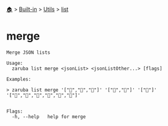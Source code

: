 <!--startTocHeader-->
[🏠](../../../README.md) > [Built-in](../../README.md) > [Utils](../README.md) > [list](README.md)
# merge
<!--endTocHeader-->

```
Merge JSON lists

Usage:
  zaruba list merge <jsonList> <jsonListOther...> [flags]

Examples:

> zaruba list merge '["🍊","🍓","🍇"]' '["🍎","🍏"]' '["🍕"]'
'["🍊","🍓","🍇","🍎","🍏","🍕"]'


Flags:
  -h, --help   help for merge

```

<!--startTocSubtopic-->

<!--endTocSubtopic-->